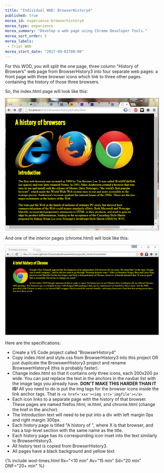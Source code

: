 ```yaml
---
title: "Individual WOD: BrowserHistory4"
published: true
morea_id: experience-browserhistory4
morea_type: experience
morea_summary: "Develop a web page using Chrome Developer Tools."
morea_sort_order: 5
morea_labels:
 - Trial WOD
morea_start_date: "2017-09-01T00:00"
---
```


For this WOD, you will split the one page, three column "History of Browsers" web page from BrowserHistory3 into four separate web pages: a front page with three browser icons which link to three other pages containing the history of those three browsers.

So, the index.html page will look like this:

![browserhistory4](browserhistory4-index.png)

And one of the interior pages (chrome.html) will look like this:

![browserhistory4-chrome](browserhistory4-chrome.png)

Here are the specifications:

- Create a VS Code project called "BrowserHistory4"
- Copy index.html and style.css from BrowserHistory3 into this project OR just duplicate the BrowswerHistory3 project and rename BrowswerHistory4 (this is probably faster).
- Change index.html so that it contains only three icons, each 200x200 px wide. You can just replace the text in the anchors in the navbar list with the image tags you already have. __DON'T MAKE THIS HARDER THAN IT IS!__ All you need to do is put the img tags for the browser icons inside the link anchor tags. That is `<a href='xxx'><img src='imgfile'></a>`
- Each icon links to a separate page with the history of that browser.  These pages are named firefox.html, ie.html, and chrome.html (change the href in the anchor)
- The Introduction text will need to be put into a div with left margin 0px and right margin 300px.
- Each history page is titled "A history of <X>", where X is that browser, and has a top-level section with the same name as the title.
- Each history page has its corresponding icon inset into the text similarly to BrowserHistory3.
- All history text is copied from BrowserHistory3.
- All pages have a black background and yellow text

{% include wod-times.html Rx="<10 min" Av="15 min" Sd="20 min" DNF="20+ min" %}